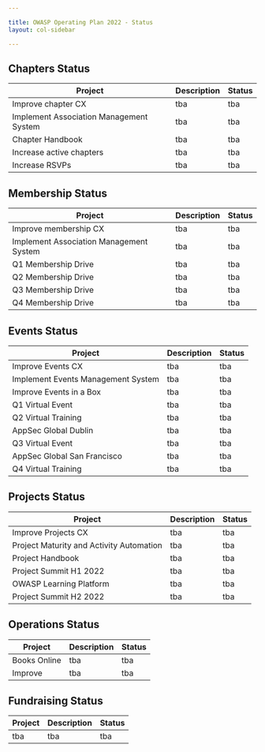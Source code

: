 ```yaml
---

title: OWASP Operating Plan 2022 - Status
layout: col-sidebar

---
```


## Chapters Status

| Project | Description | Status |
| -- | -- | -- |
| Improve chapter CX | tba | tba |
| Implement Association Management System | tba | tba |
| Chapter Handbook | tba | tba |
| Increase active chapters | tba | tba |
| Increase RSVPs | tba | tba |

## Membership Status

| Project | Description | Status |
| -- | -- | -- |
| Improve membership CX | tba | tba |
| Implement Association Management System | tba | tba |
| Q1 Membership Drive | tba | tba |
| Q2 Membership Drive | tba | tba |
| Q3 Membership Drive | tba | tba |
| Q4 Membership Drive | tba | tba |

## Events Status

| Project | Description | Status |
| -- | -- | -- |
| Improve Events CX | tba | tba |
| Implement Events Management System | tba | tba |
| Improve Events in a Box | tba | tba |
| Q1 Virtual Event | tba | tba |
| Q2 Virtual Training | tba | tba |
| AppSec Global Dublin | tba | tba |
| Q3 Virtual Event | tba | tba |
| AppSec Global San Francisco | tba | tba |
| Q4 Virtual Training | tba | tba |

## Projects Status

| Project | Description | Status |
| -- | -- | -- |
| Improve Projects CX | tba | tba |
| Project Maturity and Activity Automation | tba | tba |
| Project Handbook | tba | tba |
| Project Summit H1 2022 | tba | tba |
| OWASP Learning Platform | tba | tba |
| Project Summit H2 2022 | tba | tba |

## Operations Status

| Project | Description | Status |
| -- | -- | -- |
| Books Online | tba | tba |
| Improve | tba | tba |

## Fundraising Status

| Project | Description | Status |
| -- | -- | -- |
| tba | tba | tba |
